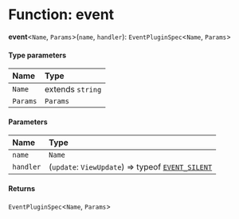 # Function: event

**event**<`Name`, `Params`>(`name`, `handler`): `EventPluginSpec`<`Name`, `Params`>

#### Type parameters

| Name | Type |
| :------ | :------ |
| `Name` | extends `string` |
| `Params` | `Params` |

#### Parameters

| Name | Type |
| :------ | :------ |
| `name` | `Name` |
| `handler` | (`update`: `ViewUpdate`) => typeof [`EVENT_SILENT`](/auto-docs/coze-editor/variables/EVENT_SILENT.md) | `Params` |

#### Returns

`EventPluginSpec`<`Name`, `Params`>

